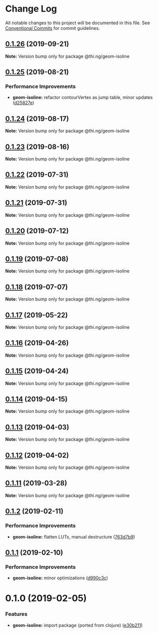 # Change Log

All notable changes to this project will be documented in this file.
See [Conventional Commits](https://conventionalcommits.org) for commit guidelines.

## [0.1.26](https://github.com/thi-ng/umbrella/compare/@thi.ng/geom-isoline@0.1.25...@thi.ng/geom-isoline@0.1.26) (2019-09-21)

**Note:** Version bump only for package @thi.ng/geom-isoline





## [0.1.25](https://github.com/thi-ng/umbrella/compare/@thi.ng/geom-isoline@0.1.24...@thi.ng/geom-isoline@0.1.25) (2019-08-21)


### Performance Improvements

* **geom-isoline:** refactor contourVertex as jump table, minor updates ([d25827e](https://github.com/thi-ng/umbrella/commit/d25827e))





## [0.1.24](https://github.com/thi-ng/umbrella/compare/@thi.ng/geom-isoline@0.1.23...@thi.ng/geom-isoline@0.1.24) (2019-08-17)

**Note:** Version bump only for package @thi.ng/geom-isoline





## [0.1.23](https://github.com/thi-ng/umbrella/compare/@thi.ng/geom-isoline@0.1.22...@thi.ng/geom-isoline@0.1.23) (2019-08-16)

**Note:** Version bump only for package @thi.ng/geom-isoline





## [0.1.22](https://github.com/thi-ng/umbrella/compare/@thi.ng/geom-isoline@0.1.21...@thi.ng/geom-isoline@0.1.22) (2019-07-31)

**Note:** Version bump only for package @thi.ng/geom-isoline





## [0.1.21](https://github.com/thi-ng/umbrella/compare/@thi.ng/geom-isoline@0.1.20...@thi.ng/geom-isoline@0.1.21) (2019-07-31)

**Note:** Version bump only for package @thi.ng/geom-isoline





## [0.1.20](https://github.com/thi-ng/umbrella/compare/@thi.ng/geom-isoline@0.1.19...@thi.ng/geom-isoline@0.1.20) (2019-07-12)

**Note:** Version bump only for package @thi.ng/geom-isoline





## [0.1.19](https://github.com/thi-ng/umbrella/compare/@thi.ng/geom-isoline@0.1.18...@thi.ng/geom-isoline@0.1.19) (2019-07-08)

**Note:** Version bump only for package @thi.ng/geom-isoline





## [0.1.18](https://github.com/thi-ng/umbrella/compare/@thi.ng/geom-isoline@0.1.17...@thi.ng/geom-isoline@0.1.18) (2019-07-07)

**Note:** Version bump only for package @thi.ng/geom-isoline





## [0.1.17](https://github.com/thi-ng/umbrella/compare/@thi.ng/geom-isoline@0.1.16...@thi.ng/geom-isoline@0.1.17) (2019-05-22)

**Note:** Version bump only for package @thi.ng/geom-isoline





## [0.1.16](https://github.com/thi-ng/umbrella/compare/@thi.ng/geom-isoline@0.1.15...@thi.ng/geom-isoline@0.1.16) (2019-04-26)

**Note:** Version bump only for package @thi.ng/geom-isoline





## [0.1.15](https://github.com/thi-ng/umbrella/compare/@thi.ng/geom-isoline@0.1.14...@thi.ng/geom-isoline@0.1.15) (2019-04-24)

**Note:** Version bump only for package @thi.ng/geom-isoline





## [0.1.14](https://github.com/thi-ng/umbrella/compare/@thi.ng/geom-isoline@0.1.13...@thi.ng/geom-isoline@0.1.14) (2019-04-15)

**Note:** Version bump only for package @thi.ng/geom-isoline





## [0.1.13](https://github.com/thi-ng/umbrella/compare/@thi.ng/geom-isoline@0.1.12...@thi.ng/geom-isoline@0.1.13) (2019-04-03)

**Note:** Version bump only for package @thi.ng/geom-isoline





## [0.1.12](https://github.com/thi-ng/umbrella/compare/@thi.ng/geom-isoline@0.1.11...@thi.ng/geom-isoline@0.1.12) (2019-04-02)

**Note:** Version bump only for package @thi.ng/geom-isoline





## [0.1.11](https://github.com/thi-ng/umbrella/compare/@thi.ng/geom-isoline@0.1.10...@thi.ng/geom-isoline@0.1.11) (2019-03-28)

**Note:** Version bump only for package @thi.ng/geom-isoline







## [0.1.2](https://github.com/thi-ng/umbrella/compare/@thi.ng/geom-isoline@0.1.1...@thi.ng/geom-isoline@0.1.2) (2019-02-11)


### Performance Improvements

* **geom-isoline:** flatten LUTs, manual destructure ([763d7b9](https://github.com/thi-ng/umbrella/commit/763d7b9))



## [0.1.1](https://github.com/thi-ng/umbrella/compare/@thi.ng/geom-isoline@0.1.0...@thi.ng/geom-isoline@0.1.1) (2019-02-10)


### Performance Improvements

* **geom-isoline:** minor optimizations ([d990c3c](https://github.com/thi-ng/umbrella/commit/d990c3c))





# 0.1.0 (2019-02-05)


### Features

* **geom-isoline:** import package (ported from clojure) ([e30b211](https://github.com/thi-ng/umbrella/commit/e30b211))

